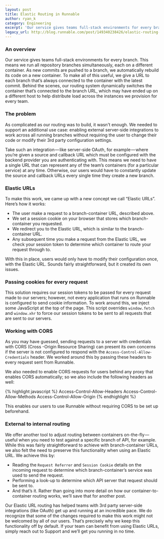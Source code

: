 ```yaml
---
layout: post
title: Elastic Routing in Runnable
author: ryan_k
category: Engineering
excerpt: 'Our service gives teams full-stack environments for every branch. This means we run all repository branches simultaneously, each on a different container. As new commits are pushed to a branch, we automatically rebuild its code on a new container. To make all of this useful, we give a URL to each branch that’s always connected to the container with the latest commit. Behind the scenes, our routing system dynamically switches the container that’s connected to the branch URL, which may have ended up on a different host to help distribute load across the instances we provision for every team.'
legacy_url: http://blog.runnable.com/post/149340238426/elastic-routing-in-runnable
---
```


### An overview

Our service gives teams full-stack environments for every branch. This means we run all repository branches simultaneously, each on a different container. As new commits are pushed to a branch, we automatically rebuild its code on a new container. To make all of this useful, we give a URL to each branch that’s always connected to the container with the latest commit. Behind the scenes, our routing system dynamically switches the container that’s connected to the branch URL, which may have ended up on a different host to help distribute load across the instances we provision for every team.

### The problem

As complicated as our routing was to build, it wasn't enough. We needed to support an additional use case: enabling external server-side integrations to work across all running branches without requiring the user to change their code or modify their 3rd party configuration settings.

Take such an integration — like server-side OAuth, for example — where you’re given a source and callback URL which must be configured with the backend provider you are authenticating with. This means we need to have a single URL that can represent any of the team’s containers (for a particular service) at any time. Otherwise, our users would have to constantly update the source and callback URLs every single time they create a new branch.

### Elastic URLs

To make this work, we came up with a new concept we call “Elastic URLs”. Here’s how it works:

* The user make a request to a branch-container URL, described above.
* We set a session cookie on your browser that stores which branch-container you requested.
* We redirect you to the Elastic URL, which is similar to the branch-container URL.
* Any subsequent time you make a request from the Elastic URL, we check your session token to determine which container to route your request through to.

With this in place, users would only have to modify their configuration once, with the Elastic URL. Sounds fairly straightforward, but it created its own issues.

### Passing cookies for every request

This solution requires our session tokens to be passed for every request made to our servers; however, not every application that runs on Runnable is configured to send cookie information. To work around this, we inject some JavaScript at the top of the page. This script overrides `window.fetch` and `window.xhr` to force our session tokens to be sent to all requests that are sent to our servers.

### Working with CORS

As you may have guessed, sending requests to a server with credentials with CORS (Cross -Origin Resource Sharing) can present its own concerns if the server is not configured to respond with the `Access-Control-Allow-Credentials` header. We worked around this by passing these headers to every request sent from Runnable.

We also needed to enable CORS requests for users behind any proxy that enables CORS automatically; so we also include the following headers as well:

{% highlight javascript %}
Access-Control-Allow-Headers
Access-Control-Allow-Methods
Access-Control-Allow-Origin
{% endhighlight %}

This enables our users to use Runnable without requiring CORS to be set up beforehand.

### External to internal routing

We offer another tool to adjust routing between containers on-the-fly — useful when you need to test against a specific branch of API, for example. While this was fairly straightforward to achieve with branch-container URLs, we also felt the need to preserve this functionality when using an Elastic URL. We achieve this by:

* Reading the `Request Referrer` and `Session Cookie` details on the incoming request to determine which branch-container’s service was used to send the request.
* Performing a look-up to determine which API server that request should be sent to.
* And that’s it. Rather than going into more detail on how our container-to-container routing works, we’ll save that for another post.

Our Elastic URL routing has helped teams with 3rd party server-side integrations (like OAuth) get up and running at an incredible pace. We do recognize that some of the changes required to make this work might not be welcomed by all of our users. That’s precisely why we keep this functionality off by default. If your team can benefit from using Elastic URLs, simply reach out to Support and we’ll get you running in no time.
